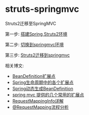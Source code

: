 # struts-springmvc
Struts2迁移至SpringMVC

第一步: [搭建Spring,Struts2环境](SPRING-STRUTS.md)

第二步: [切换到springmvc环境](SPRINGMVC.md)

第三步: [Struts2迁移到springmvc](MIGRATE-TO-SPRINGMVC.md)

相关博文: 
- [BeanDefinition扩展点](https://www.cnblogs.com/lxyit/p/10160782.html)
- [Spring生命周期中的各个扩展点](https://youyou-tech.com/2019/10/03/Spring生命周期中的各个扩展点/)
- [Spring动态生成BeanDefinition](https://www.jianshu.com/p/899bd8089352)
- [spring mvc 提供的几个常用的扩展点](https://www.cnblogs.com/zhangjianbin/p/7903295.html)
- [RequestMappingInfo详解](https://blog.csdn.net/roberts939299/article/details/73260485)
- [@RequestMapping流程分析](https://juejin.im/post/5cbeadb96fb9a031ff0d18b5#heading-7)

